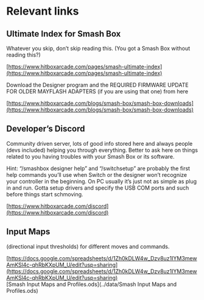 # Relevant links

## Ultimate Index for Smash Box

Whatever  you skip, don’t skip reading this.  (You  got  a  Smash  Box  without
reading this?)

[https://www.hitboxarcade.com/pages/smash-ultimate-index](https://www.hitboxarcade.com/pages/smash-ultimate-index)

Download  the  Designer  program  and  the  REQUIRED FIRMWARE UPDATE FOR  OLDER
MAYFLASH ADAPTERS (if you are using that one) from here

[https://www.hitboxarcade.com/blogs/smash-box/smash-box-downloads](https://www.hitboxarcade.com/blogs/smash-box/smash-box-downloads)

## Developer’s Discord

Community driven server, lots of  good info stored here and always people (devs
included) helping you through everything. Better  to ask here on things related
to you having troubles with your Smash Box or its software.

Hint: “/smashbox designer help” and “/switchsetup” are probably  the first help
commands you’ll use when Switch or the designer won’t recognize your controller
in  the  beginning.  On  PC usually it’s just not as simple as plug in and run.
Gotta  setup drivers and specify the USB COM ports and such before things start
schmoving.

[https://www.hitboxarcade.com/discord](https://www.hitboxarcade.com/discord)

## Input Maps

(directional input thresholds) for different moves and commands.

[https://docs.google.com/spreadsheets/d/1Zh0kDLW4w_Dzv8uz1IYM3mewAmKSl4c-qhRbKXpUM_U/edit?usp=sharing](https://docs.google.com/spreadsheets/d/1Zh0kDLW4w_Dzv8uz1IYM3mewAmKSl4c-qhRbKXpUM_U/edit?usp=sharing)  
[Smash Input Maps and Profiles.ods](../data/Smash Input Maps and Profiles.ods)


